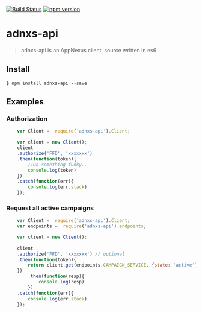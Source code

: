 [![Build Status](https://travis-ci.org/freshfruitdigital/adnxs-api.svg?branch=master)](https://travis-ci.org/freshfruitdigital/adnxs-api)
[![npm version](https://badge.fury.io/js/adnxs-api.svg)](http://badge.fury.io/js/adnxs-api)
# adnxs-api

> adnxs-api is an AppNexus client, source written in es6

## Install

 	$ npm install adnxs-api --save

## Examples

### Authorization
```javascript
	var Client =  require('adnxs-api').Client;

	var client = new Client();
	client
	.authorize('FFD', 'xxxxxxx')
	.then(function(token){
		//Do something funky..
		console.log(token)
	})
	.catch(function(err){
		console.log(err.stack)
	});
```

### Request all active campaigns
```javascript
	var Client =  require('adnxs-api').Client;
	var endpoints =  require('adnxs-api').endpoints;

	var client = new Client();
	
	client
	.authorize('FFD', 'xxxxxxx') // optional
 	.then(function(token){
		return client.get(endpoints.CAMPAIGN_SERVICE, {state: 'active'});
	})
    	.then(function(resp){
    		console.log(resp)
    	})
	.catch(function(err){
		console.log(err.stack)
	});
		
```
